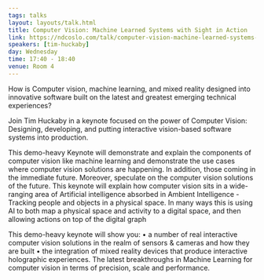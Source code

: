 ```yaml
---
tags: talks
layout: layouts/talk.html
title: Computer Vision: Machine Learned Systems with Sight in Action
link: https://ndcoslo.com/talk/computer-vision-machine-learned-systems-with-sight-in-action/
speakers: [tim-huckaby]
day: Wednesday
time: 17:40 - 18:40
venue: Room 4
---
```

How is Computer vision, machine learning, and mixed reality designed into innovative software built on the latest and greatest emerging technical experiences?

Join Tim Huckaby in a keynote focused on the power of Computer Vision: Designing, developing, and putting interactive vision-based software systems into production.


This demo-heavy Keynote will demonstrate and explain the components of computer vision like machine learning and demonstrate the use cases where computer vision solutions are happening. In addition, those coming in the immediate future. Moreover, speculate on the computer vision solutions of the future.
This keynote will explain how computer vision sits in a wide-ranging area of Artificial intelligence absorbed in Ambient Intelligence - Tracking people and objects in a physical space. In many ways this is using AI to both map a physical space and activity to a digital space, and then allowing actions on top of the digital graph


This demo-heavy keynote will show you:
• a number of real interactive computer vision solutions in the realm of sensors & cameras and how they are built
• the integration of mixed reality devices that produce interactive holographic experiences.
The latest breakthroughs in Machine Learning for computer vision in terms of precision, scale and performance.